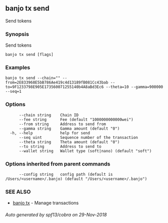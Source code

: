 ## banjo tx send

Send tokens

### Synopsis

Send tokens

```
banjo tx send [flags]
```

### Examples

```
banjo tx send --chain="" --from=2E833968E5bB786Ae419c4d13189fB081Cc43bab --to=9F1233798E905E173560071255140b4A8aBd3Ec6 --theta=10 --gamma=900000 --seq=1
```

### Options

```
      --chain string    Chain ID
      --fee string      Fee (default "1000000000000wei")
      --from string     Address to send from
      --gamma string    Gamma amount (default "0")
  -h, --help            help for send
      --seq uint        Sequence number of the transaction
      --theta string    Theta amount (default "0")
      --to string       Address to send to
      --wallet string   Wallet type (soft|nano) (default "soft")
```

### Options inherited from parent commands

```
      --config string   config path (default is /Users/<username>/.banjo) (default "/Users/<username>/.banjo")
```

### SEE ALSO

* [banjo tx](banjo_tx.md)	 - Manage transactions

###### Auto generated by spf13/cobra on 29-Nov-2018
